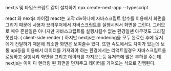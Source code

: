 nextjs 및 타입스크립트 같이 설치하기
npx create-next-app --typescript

react 와 nextjs 차이점
react는 고작 div하나에 자바스크립트 함수를 이용해서 화면을 그리기 때문에
사용자 브라우저에서 자바스크립트를 실행시켜서 화면을 그린다.
그러므로 매우 흔한일은 아니지만 자바스크립트를 실행시킬수 없는 환경일땐 아무것도 그리질 못한다. ( client-side render )
하지만 nextjs는 rendering을 모두 완료한 후에 유저에게 전달하기 때문에 최소한 화면은 보여줄수 있다.
또한 속도에서도 차이가 있는데 보통 api등을 이용해서 데이터를 가져와야 하는 환경에서는
리액트일경우 자바스크립트를 로딩하고 실행시켜 화면을 그리고 데이터를 가져오는등 유저측에 많은 부하를 주는데
nextjs는 이미 다 렌더링 된 화면을 던져주고 데이터를 가져오는 식으로 진행된다.
